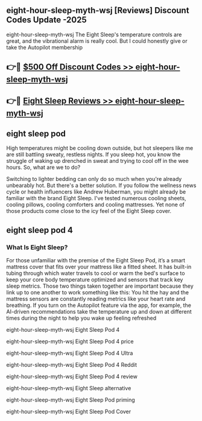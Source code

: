 ## eight-hour-sleep-myth-wsj [Reviews​] Discount Codes Update -2025

eight-hour-sleep-myth-wsj The Eight Sleep's temperature controls are great, and the vibrational alarm is really cool. But I could honestly give or take the Autopilot membership

## 👉🔴 [$500 Off Discount Codes >> eight-hour-sleep-myth-wsj](http://download.freeplayer.one?title=eight-hour-sleep-myth-wsj&ref=18-ES)

## 👉🔴 [Eight Sleep Reviews >> eight-hour-sleep-myth-wsj](http://download.freeplayer.one?title=eight-hour-sleep-myth-wsj&ref=18-ES)

## eight sleep pod

High temperatures might be cooling down outside, but hot sleepers like me are still battling sweaty, restless nights. If you sleep hot, you know the struggle of waking up drenched in sweat and trying to cool off in the wee hours. So, what are we to do?

Switching to lighter bedding can only do so much when you're already unbearably hot. But there's a better solution. If you follow the wellness news cycle or health influencers like Andrew Huberman, you might already be familiar with the brand Eight Sleep. I've tested numerous cooling sheets, cooling pillows, cooling comforters and cooling mattresses. Yet none of those products come close to the icy feel of the Eight Sleep cover.

## eight sleep pod 4

### What Is Eight Sleep?

For those unfamiliar with the premise of the Eight Sleep Pod, it’s a smart mattress cover that fits over your mattress like a fitted sheet. It has built-in tubing through which water travels to cool or warm the bed's surface to keep your core body temperature optimized and sensors that track key sleep metrics. Those two things taken together are important because they link up to one another to work something like this: You hit the hay and the mattress sensors are constantly reading metrics like your heart rate and breathing. If you turn on the Autopilot feature via the app, for example, the AI-driven recommendations take the temperature up and down at different times during the night to help you wake up feeling refreshed

eight-hour-sleep-myth-wsj Eight Sleep Pod 4

eight-hour-sleep-myth-wsj Eight Sleep Pod 4 price

eight-hour-sleep-myth-wsj Eight Sleep Pod 4 Ultra

eight-hour-sleep-myth-wsj Eight Sleep Pod 4 Reddit

eight-hour-sleep-myth-wsj Eight Sleep Pod 4 review

eight-hour-sleep-myth-wsj Eight Sleep alternative

eight-hour-sleep-myth-wsj Eight Sleep Pod priming

eight-hour-sleep-myth-wsj Eight Sleep Pod Cover